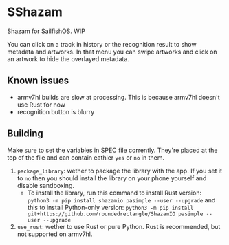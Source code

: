 # SShazam

Shazam for SailfishOS. WIP

You can click on a track in history or the recognition result to show metadata and artworks. In that menu you can swipe artworks and click on an artwork to hide the overlayed metadata.

## Known issues

- armv7hl builds are slow at processing. This is because armv7hl doesn't use Rust for now
- recognition button is blurry

## Building

Make sure to set the variables in SPEC file corrently. They're placed at the top of the file and can contain eathier `yes` or `no` in them.

1. `package_library`: wether to package the library with the app. If you set it to `no` then you should install the library on your phone yourself and disable sandboxing.
    - To install the library, run this command to install Rust version: `python3 -m pip install shazamio pasimple --user --upgrade` and this to install Python-only version: `python3 -m pip install git+https://github.com/roundedrectangle/ShazamIO pasimple --user --upgrade`
2. `use_rust`: wether to use Rust or pure Python. Rust is recommended, but not supported on armv7hl.
